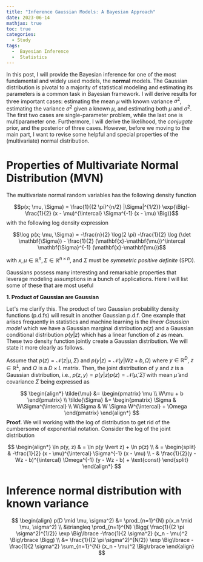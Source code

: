 ```yaml
---
title: "Inference Gaussian Models: A Bayesian Approach"
date: 2023-06-14
mathjax: true
toc: true
categories:
  - Study
tags:
  -  Bayesian Inference
  -  Statistics
---
```


In this post, I will provide the Bayesian inference for one of the most 
fundamental and widely used models, the **normal** models. The Gaussian distribution is 
pivotal to a majority of statistical modeling and estimating its parameters
is a common task in Bayesian framework. I will derive results for three important 
cases: estimating the mean $\mu$ with known variance $\sigma^2$, estimating 
the variance $\sigma^2$ given a known $\mu$, and estimating both $\mu$ and $\sigma^2$.
The first two cases are single-parameter problem, while the last one is multiparameter one.
Furthermore, I will derive the likelihood, the *conjugate* prior, and the posterior of 
three cases. However, before we moving to the main part, I want to revise some helpful and special 
properties of the (multivariate) normal distribution. 

# Properties of Multivariate Normal Distribution (MVN)
The multivariate normal random variables has the following density function 

$$p(x; \mu, \Sigma) = \frac{1}{(2 \pi)^{n/2} |\Sigma|^{1/2}} \exp{\Big(-\frac{1}{2} (x - \mu)^{\intercal} \Sigma^{-1} (x - \mu) \Big)}$$
with the following log density expression

$$\log p(x; \mu, \Sigma) = -\frac{n}{2} \log(2 \pi) -\frac{1}{2} \log  (\det \mathbf{\Sigma})  - \frac{1}{2} (\mathbf{x}-\mathbf{\mu})^\intercal \mathbf{\Sigma}^{-1} (\mathbf{x}-\mathbf{\mu})$$

with $x, \mu \in \mathbb{R}^{n}, \Sigma \in \mathbb{R}^{n \times n}$, and $\Sigma$ must be *symmetric positive definite* (SPD).

Gaussians possess many interesting and remarkable properties that leverage modeling assumptions in a bunch of applications. Here I will list some of these that are most useful

**1. Product of Gaussian are Gaussian**

Let's me clarify this. The product of two Gaussian probability density functions (p.d.fs) will result in another Gaussian p.d.f. One example that arises frequently in statistics and machine learning is the *linear Gaussian model* which we have a Gaussian marginal distribution $p(z)$ and a Gaussian conditional distribution $p(y \lvert z)$ which has a linear function of $z$ as mean. These two density function jointly create a Gaussian distribution. We will state it more clearly as follows.

Assume that $p(z) = \mathcal{N}(z \lvert \mu, \Sigma)$ and $p(y \lvert z) = \mathcal{N}(y \lvert Wz + b, \Omega)$ where $y \in \mathbb{R}^{D}$, $z \in \mathbb{R}^{L}$, and $\Omega$ is a $D \times L$ matrix. Then, the joint distribution of $y$ and $z$ is a Gaussian distribution, i.e., $p(z, y) = p(y \lvert z) p(z) = \mathcal{N}(\tilde{\mu}, \tilde{\Sigma})$ with mean $\tilde{\mu}$ and covariance $\tilde{\Sigma}$ being expressed as

$$
\begin{align*}
\tilde{\mu} &= \begin{pmatrix}
                \mu \\
                W\mu + b
                \end{pmatrix} \\
\tilde{\Sigma} &= \begin{pmatrix}
\Sigma & W\Sigma^{\intercal} \\
W\Sigma & W \Sigma W^{\intercal} + \Omega
\end{pmatrix}
\end{align*}
$$
**Proof.**
We will working with the log of distribution to get rid of the cumbersome of exponential notation. Consider the log of the joint distribution 

$$
\begin{align*}
\ln p(y, z) & = \ln p(y \lvert z) + \ln p(z) \\
            & = \begin{split} & -\frac{1}{2} (x - \mu)^{\intercal} \Sigma^{-1} (x - \mu) \\
                - & \frac{1}{2}(y - Wz - b)^{\intercal} \Omega^{-1} (y - Wz - b) + \text{const}
                \end{split}
\end{align*}
$$









# Inference normal distribution with known variance


$$
\begin{align}
p(D \mid \mu, \sigma^2)
&= \prod_{n=1}^{N} p(x_n \mid \mu, \sigma^2) \\
&\triangleq \prod_{n=1}^{N} \Bigg( \frac{1}{(2 \pi \sigma^2)^{1/2}} \exp \Big\lbrace -\frac{1}{2 \sigma^2} (x_n - \mu)^2 \Big\rbrace \Bigg) \\
&= \frac{1}{(2 \pi \sigma^2)^{N/2}} \exp \Big\lbrace -\frac{1}{2 \sigma^2} \sum_{n=1}^{N} (x_n - \mu)^2 \Big\rbrace
\end{align}
$$
